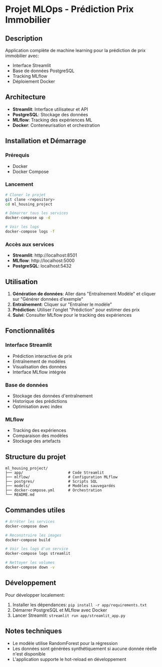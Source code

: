 # Projet MLOps - Prédiction Prix Immobilier

## Description
Application complète de machine learning pour la prédiction de prix immobilier avec:
- Interface Streamlit
- Base de données PostgreSQL
- Tracking MLflow
- Déploiement Docker

## Architecture
- **Streamlit**: Interface utilisateur et API
- **PostgreSQL**: Stockage des données
- **MLflow**: Tracking des expériences ML
- **Docker**: Conteneurisation et orchestration

## Installation et Démarrage

### Prérequis
- Docker
- Docker Compose

### Lancement
```bash
# Cloner le projet
git clone <repository>
cd ml_housing_project

# Démarrer tous les services
docker-compose up -d

# Voir les logs
docker-compose logs -f
```

### Accès aux services
- **Streamlit**: http://localhost:8501
- **MLflow**: http://localhost:5000
- **PostgreSQL**: localhost:5432

## Utilisation

1. **Génération de données**: Aller dans "Entraînement Modèle" et cliquer sur "Générer données d'exemple"
2. **Entraînement**: Cliquer sur "Entraîner le modèle"
3. **Prédiction**: Utiliser l'onglet "Prédiction" pour estimer des prix
4. **Suivi**: Consulter MLflow pour le tracking des expériences

## Fonctionnalités

### Interface Streamlit
- Prédiction interactive de prix
- Entraînement de modèles
- Visualisation des données
- Interface MLflow intégrée

### Base de données
- Stockage des données d'entraînement
- Historique des prédictions
- Optimisation avec index

### MLflow
- Tracking des expériences
- Comparaison des modèles
- Stockage des artefacts

## Structure du projet
```
ml_housing_project/
├── app/                    # Code Streamlit
├── mlflow/                 # Configuration MLflow
├── postgres/               # Scripts SQL
├── models/                 # Modèles sauvegardés
├── docker-compose.yml      # Orchestration
└── README.md
```

## Commandes utiles

```bash
# Arrêter les services
docker-compose down

# Reconstruire les images
docker-compose build

# Voir les logs d'un service
docker-compose logs streamlit

# Nettoyer les volumes
docker-compose down -v
```

## Développement

Pour développer localement:
1. Installer les dépendances: `pip install -r app/requirements.txt`
2. Démarrer PostgreSQL et MLflow avec Docker
3. Lancer Streamlit: `streamlit run app/streamlit_app.py`

## Notes techniques
- Le modèle utilise RandomForest pour la régression
- Les données sont générées synthétiquement si aucune donnée réelle n'est disponible
- L'application supporte le hot-reload en développement